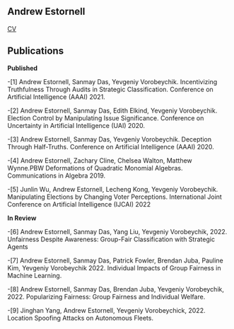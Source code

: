 ## Andrew Estornell


[CV](https://andrewEstornell.github.io/cv.pdf)


## Publications
**Published**

-[1] Andrew Estornell, Sanmay Das, Yevgeniy Vorobeychik. Incentivizing Truthfulness Through Audits in Strategic Classification. Conference on Artificial Intelligence (AAAI) 2021.

-[2] Andrew Estornell, Sanmay Das, Edith Elkind, Yevgeniy Vorobeychik. Election Control by Manipulating Issue Significance. Conference on Uncertainty in Artificial Intelligence (UAI) 2020.

-[3] Andrew Estornell, Sanmay Das, Yevgeniy Vorobeychik. Deception Through Half-Truths. Conference on Artificial Intelligence (AAAI) 2020.

-[4] Andrew Estornell, Zachary Cline, Chelsea Walton, Matthew Wynne.PBW Deformations of Quadratic Monomial Algebras. Communications in Algebra 2019.

-[5] Junlin Wu, Andrew Estornell, Lecheng Kong, Yevgeniy Vorobeychik. Manipulating Elections by Changing Voter Perceptions. International Joint Conference on Artificial Intelligence (IJCAI) 2022

**In Review**

-[6] Andrew Estornell, Sanmay Das, Yang Liu, Yevgeniy Vorobeychik, 2022. Unfairness Despite Awareness: Group-Fair Classification with Strategic Agents

-[7] Andrew Estornell, Sanmay Das, Patrick Fowler, Brendan Juba, Pauline Kim, Yevgeniy Vorobeychik 2022. Individual Impacts of Group Fairness in Machine Learning.

-[8] Andrew Estornell, Sanmay Das, Brendan Juba, Yevgeniy Vorobeychik, 2022. Popularizing Fairness: Group Fairness and Individual Welfare.

-[9] Jinghan Yang, Andrew Estornell, Yevgeniy Vorobeychick, 2022. Location Spoofing Attacks on Autonomous Fleets.
